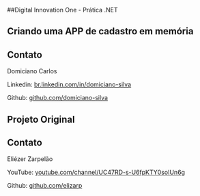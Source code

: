 ##Digital Innovation One - Prática .NET

## Criando uma APP de cadastro em memória


## Contato
Domiciano Carlos

Linkedin:  [br.linkedin.com/in/domiciano-silva](http://br.linkedin.com/in/domiciano-silva)

Github:  [github.com/domiciano-silva](https://github.com/domiciano-silva)



## Projeto Original
## Contato
Eliézer Zarpelão


YouTube:  [youtube.com/channel/UC47RD-s-U6fpKTY0soIUn6g](https://www.youtube.com/channel/UC47RD-s-U6fpKTY0soIUn6g/featured?view_as=subscriber)


Github:  [github.com/elizarp](https://github.com/elizarp)
